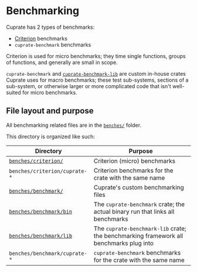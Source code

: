 # Benchmarking
Cuprate has 2 types of benchmarks:
- [Criterion](https://bheisler.github.io/criterion.rs/book/user_guide/advanced_configuration.html) benchmarks
- `cuprate-benchmark` benchmarks

Criterion is used for micro benchmarks; they time single functions, groups of functions, and generally are small in scope.

`cuprate-benchmark` and [`cuprate-benchmark-lib`](https://doc.cuprate.org/cuprate_benchmark_lib) are custom in-house crates Cuprate uses for macro benchmarks; these test sub-systems, sections of a sub-system, or otherwise larger or more complicated code that isn't well-suited for micro benchmarks.

## File layout and purpose
All benchmarking related files are in the [`benches/`](https://github.com/Cuprate/cuprate/tree/main/benches) folder.

This directory is organized like such:

| Directory                     | Purpose |
|-------------------------------|---------|
| [`benches/criterion/`](https://github.com/Cuprate/cuprate/tree/main/benches/criterion) | Criterion (micro) benchmarks
| `benches/criterion/cuprate-*` | Criterion benchmarks for the crate with the same name
| [`benches/benchmark/`](https://github.com/Cuprate/cuprate/tree/main/benches/benchmark) | Cuprate's custom benchmarking files
| [`benches/benchmark/bin`](https://github.com/Cuprate/cuprate/tree/main/benches/benchmark/bin) | The `cuprate-benchmark` crate; the actual binary run that links all benchmarks
| [`benches/benchmark/lib`](https://github.com/Cuprate/cuprate/tree/main/benches/benchmark/lib) | The `cuprate-benchmark-lib` crate; the benchmarking framework all benchmarks plug into
| `benches/benchmark/cuprate-*` | `cuprate-benchmark` benchmarks for the crate with the same name
